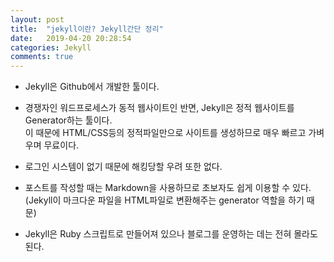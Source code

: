 ```yaml
---
layout: post
title:  "jekyll이란? Jekyll간단 정리"
date:   2019-04-20 20:28:54
categories: Jekyll
comments: true
---
```



- Jekyll은 Github에서 개발한 툴이다.  

- 경쟁자인 워드프로세스가 동적 웹사이트인 반면, Jekyll은 정적 웹사이트를 Generator하는 툴이다.  
이 때문에 HTML/CSS등의 정적파일만으로 사이트를 생성하므로 매우 빠르고 가벼우며 무료이다.  

- 로그인 시스템이 없기 때문에 해킹당할 우려 또한 없다.  

- 포스트를 작성할 때는 Markdown을 사용하므로 초보자도 쉽게 이용할 수 있다.  
(Jekyll이 마크다운 파일을 HTML파일로 변환해주는 generator 역할을 하기 때문)  

- Jekyll은 Ruby 스크립트로 만들어져 있으나 블로그를 운영하는 데는 전혀 몰라도 된다.

